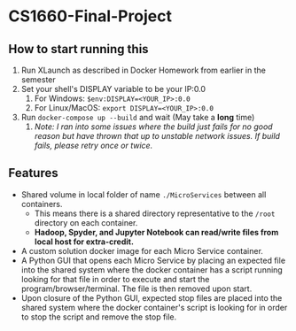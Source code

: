 # CS1660-Final-Project

## How to start running this

1. Run XLaunch as described in Docker Homework from earlier in the semester
2. Set your shell's DISPLAY variable to be your IP:0.0
	1. For Windows: `$env:DISPLAY=<YOUR_IP>:0.0`
	2. For Linux/MacOS: `export DISPLAY=<YOUR_IP>:0.0`
3. Run `docker-compose up --build` and wait (May take a **long** time)
	1. *Note: I ran into some issues where the build just fails for no good reason but have thrown that up to unstable network issues. If build fails, please retry once or twice.*


## Features 

- Shared volume in local folder of name `./MicroServices` between all containers.
	- This means there is a shared directory representative to the `/root` directory on each container.
	- **Hadoop, Spyder, and Jupyter Notebook can read/write files from local host for extra-credit.**
- A custom solution docker image for each Micro Service container.
- A Python GUI that opens each Micro Service by placing an expected file into the shared system where the docker container has a script running looking for that file in order to execute and start the program/browser/terminal. The file is then removed upon start. 
- Upon closure of the Python GUI, expected stop files are placed into the shared system where the docker container's script is looking for in order to stop the script and remove the stop file. 
